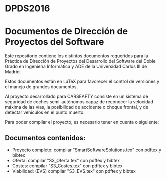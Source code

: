 # DPDS2016

Documentos de Dirección de Proyectos del Software
=================================================

Este repositorio contiene los distintos documentos requeridos para la Práctica de Dirección de Proyectos del Desarrollo del Software del Doble Grado en Ingeniería Informática y ADE de la Universidad Carlos III de Madrid.

Estos documentos están en LaTeX para favorecer el control de versiones y el manejo de grandes documentos.

Al proyecto desarrollado para CARSEAFTY consiste en un sistema de seguridad de coches semi-autónomos capaz de reconocer la velocidad máxima de las vías, la posibilidad de accidente o choque frontal, y de detectar vehículos en el punto muerto.

Para poder compilar el proyecto, es necesario tener en cuenta o siguiente:

Documentos contenidos:
----------------------

+ Proyecto completo: compilar "SmartSoftwareSolutions.tex" con pdftex y bibtex
+ Oferta: compilar "S3_Oferta.tex" con pdftex y bibtex
+ Costes: compilar "S3_Costes.tex" con pdftex y bibtex
+ Viabilidad: (EVS) compilar "S3_EVS.tex" con pdftex y bibtex
